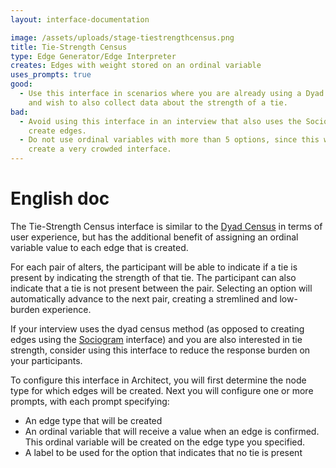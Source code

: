 ```yaml
---
layout: interface-documentation

image: /assets/uploads/stage-tiestrengthcensus.png
title: Tie-Strength Census
type: Edge Generator/Edge Interpreter
creates: Edges with weight stored on an ordinal variable
uses_prompts: true
good:
  - Use this interface in scenarios where you are already using a Dyad Census
    and wish to also collect data about the strength of a tie.
bad:
  - Avoid using this interface in an interview that also uses the Sociogram to
    create edges.
  - Do not use ordinal variables with more than 5 options, since this will
    create a very crowded interface.
---
```


# English doc

The Tie-Strength Census interface is similar to the [Dyad Census](./dyad-census.md) in terms of user experience, but has the additional benefit of assigning an ordinal variable value to each edge that is created.

For each pair of alters, the participant will be able to indicate if a tie is present by indicating the strength of that tie. The participant can also indicate that a tie is not present between the pair. Selecting an option will automatically advance to the next pair, creating a stremlined and low-burden experience.

If your interview uses the dyad census method (as opposed to creating edges using the [Sociogram](./sociogram.md) interface) and you are also interested in tie strength, consider using this interface to reduce the response burden on your participants.

To configure this interface in Architect, you will first determine the node type for which edges will be created. Next you will configure one or more prompts, with each prompt specifying:

- An edge type that will be created
- An ordinal variable that will receive a value when an edge is confirmed. This ordinal variable will be created on the edge type you specified.
- A label to be used for the option that indicates that no tie is present
